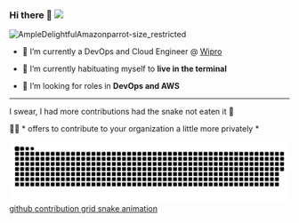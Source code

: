 ### Hi there 👋 ![](https://komarev.com/ghpvc/?username=your-github-username&label=Visitor+No.&color=brightgreen&style=flat-square) 

![AmpleDelightfulAmazonparrot-size_restricted](https://user-images.githubusercontent.com/37953138/204116125-1659e2fe-22c3-4456-b7fd-880ee1568fab.gif)

- 🔭 I’m currently a DevOps and Cloud Engineer @ [Wipro](https://www.wipro.com/)

- 🌱 I’m currently habituating myself to **live in the terminal**

- 👯 I’m looking for roles in **DevOps and AWS**
___________________________________________________________________________________________________________________________________

I swear, I had more contributions had the snake not eaten it :snake:

💁‍♂️ * offers to contribute to your organization a little more privately *

![github contribution grid snake animation](https://raw.githubusercontent.com/raunak111/raunak111/output/github-contribution-grid-snake-dark.svg#gh-dark-mode-only)
[github contribution grid snake animation](https://raw.githubusercontent.com/raunak111/raunak111/output/github-contribution-grid-snake.svg#gh-light-mode-only)

<!--
**raunak111/raunak111** is a ✨ _special_ ✨ repository because its `README.md` (this file) appears on your GitHub profile.

Here are some ideas to get you started:

- 🔭 I’m currently working on ...
- 🌱 I’m currently learning ...
- 👯 I’m looking to collaborate on ...
- 🤔 I’m looking for help with ...
- 💬 Ask me about ...
- 📫 How to reach me: ...
- 😄 Pronouns: ...
- ⚡ Fun fact: ...
-->
